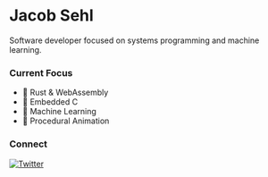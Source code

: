 # Jacob Sehl

Software developer focused on systems programming and machine learning.

### Current Focus
- 🦀 Rust & WebAssembly
- 🔧 Embedded C
- 🤖 Machine Learning
- 🎨 Procedural Animation

### Connect
[![Twitter](https://img.shields.io/badge/Twitter-@jacob_sehl-1DA1F2)](https://x.com/jacob_sehl)

<!---
sehljacob/sehljacob is a ✨ special ✨ repository because its `README.md` (this file) appears on your GitHub profile.
You can click the Preview link to take a look at your changes.
--->
